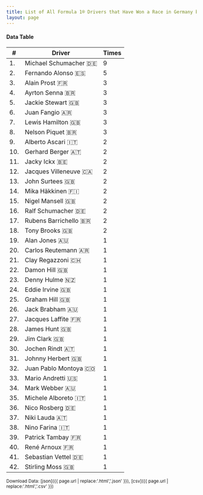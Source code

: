 ```yaml
---
title: List of All Formula 1® Drivers that Have Won a Race in Germany by Number of Times
layout: page
---
```


<canvas id="chart" width="400" height="180"></canvas>
<script>
var data = {
    "datasets": [
        {
            "backgroundColor": "#f3a935",
            "borderColor": "#f68639",
            "borderWidth": 1,
            "data": [
                9.0,
                5.0,
                3.0,
                3.0,
                3.0,
                3.0,
                3.0,
                3.0,
                2.0,
                2.0,
                2.0,
                2.0,
                2.0,
                2.0,
                2.0,
                2.0,
                2.0,
                2.0,
                1.0,
                1.0,
                1.0,
                1.0,
                1.0,
                1.0,
                1.0,
                1.0,
                1.0,
                1.0,
                1.0,
                1.0,
                1.0,
                1.0,
                1.0,
                1.0,
                1.0,
                1.0,
                1.0,
                1.0,
                1.0,
                1.0,
                1.0,
                1.0
            ],
            "label": "Times"
        }
    ],
    "labels": [
        "Michael Schumacher",
        "Fernando Alonso",
        "Alain Prost",
        "Ayrton Senna",
        "Jackie Stewart",
        "Juan Fangio",
        "Lewis Hamilton",
        "Nelson Piquet",
        "Alberto Ascari",
        "Gerhard Berger",
        "Jacky Ickx",
        "Jacques Villeneuve",
        "John Surtees",
        "Mika Häkkinen",
        "Nigel Mansell",
        "Ralf Schumacher",
        "Rubens Barrichello",
        "Tony Brooks",
        "Alan Jones",
        "Carlos Reutemann",
        "Clay Regazzoni",
        "Damon Hill",
        "Denny Hulme",
        "Eddie Irvine",
        "Graham Hill",
        "Jack Brabham",
        "Jacques Laffite",
        "James Hunt",
        "Jim Clark",
        "Jochen Rindt",
        "Johnny Herbert",
        "Juan Pablo Montoya",
        "Mario Andretti",
        "Mark Webber",
        "Michele Alboreto",
        "Nico Rosberg",
        "Niki Lauda",
        "Nino Farina",
        "Patrick Tambay",
        "René Arnoux",
        "Sebastian Vettel",
        "Stirling Moss"
    ]
};
var options = {
  legend: {
    display: false
  },
  scales: {
    xAxes: [{
      ticks: {
        beginAtZero: true,
        maxRotation: 180,
        display: window.innerWidth > 800
      }
    }],
    yAxes: [{
      ticks: {
        beginAtZero: true
      }
    }]
  },
  onResize: function(chart, size) {
    chart.options.scales.xAxes[0].ticks.display = size.width > 800;
  }
};
new Chart("chart", {
    data: data,
    type: 'bar',
    options: options
});
</script>



#### Data Table

| # | Driver | Times |
|--|--|--|
| 1. | Michael Schumacher 🇩🇪 | 9 |
| 2. | Fernando Alonso 🇪🇸 | 5 |
| 3. | Alain Prost 🇫🇷 | 3 |
| 4. | Ayrton Senna 🇧🇷 | 3 |
| 5. | Jackie Stewart 🇬🇧 | 3 |
| 6. | Juan Fangio 🇦🇷 | 3 |
| 7. | Lewis Hamilton 🇬🇧 | 3 |
| 8. | Nelson Piquet 🇧🇷 | 3 |
| 9. | Alberto Ascari 🇮🇹 | 2 |
| 10. | Gerhard Berger 🇦🇹 | 2 |
| 11. | Jacky Ickx 🇧🇪 | 2 |
| 12. | Jacques Villeneuve 🇨🇦 | 2 |
| 13. | John Surtees 🇬🇧 | 2 |
| 14. | Mika Häkkinen 🇫🇮 | 2 |
| 15. | Nigel Mansell 🇬🇧 | 2 |
| 16. | Ralf Schumacher 🇩🇪 | 2 |
| 17. | Rubens Barrichello 🇧🇷 | 2 |
| 18. | Tony Brooks 🇬🇧 | 2 |
| 19. | Alan Jones 🇦🇺 | 1 |
| 20. | Carlos Reutemann 🇦🇷 | 1 |
| 21. | Clay Regazzoni 🇨🇭 | 1 |
| 22. | Damon Hill 🇬🇧 | 1 |
| 23. | Denny Hulme 🇳🇿 | 1 |
| 24. | Eddie Irvine 🇬🇧 | 1 |
| 25. | Graham Hill 🇬🇧 | 1 |
| 26. | Jack Brabham 🇦🇺 | 1 |
| 27. | Jacques Laffite 🇫🇷 | 1 |
| 28. | James Hunt 🇬🇧 | 1 |
| 29. | Jim Clark 🇬🇧 | 1 |
| 30. | Jochen Rindt 🇦🇹 | 1 |
| 31. | Johnny Herbert 🇬🇧 | 1 |
| 32. | Juan Pablo Montoya 🇨🇴 | 1 |
| 33. | Mario Andretti 🇺🇸 | 1 |
| 34. | Mark Webber 🇦🇺 | 1 |
| 35. | Michele Alboreto 🇮🇹 | 1 |
| 36. | Nico Rosberg 🇩🇪 | 1 |
| 37. | Niki Lauda 🇦🇹 | 1 |
| 38. | Nino Farina 🇮🇹 | 1 |
| 39. | Patrick Tambay 🇫🇷 | 1 |
| 40. | René Arnoux 🇫🇷 | 1 |
| 41. | Sebastian Vettel 🇩🇪 | 1 |
| 42. | Stirling Moss 🇬🇧 | 1 |

<small>Download Data: [json]({{ page.url | replace:'.html','.json' }}), [csv]({{ page.url | replace:'.html','.csv' }})</small>
